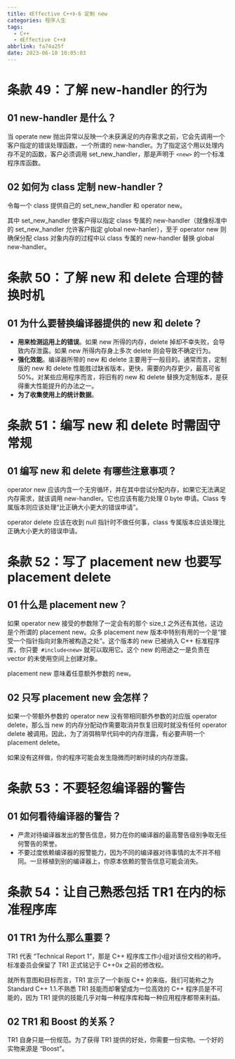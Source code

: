 ```yaml
---
title: 《Effective C++》-6 定制 new
categories: 程序人生
tags:
  - C++
  - 《Effective C++》
abbrlink: fa74a25f
date: 2023-06-10 10:05:03
---
```


# 条款 49：了解 new-handler 的行为

## 01 new-handler 是什么？

当 operate new 抛出异常以反映一个未获满足的内存需求之前，它会先调用一个客户指定的错误处理函数，一个所谓的  new-handler。为了指定这个用以处理内存不足的函数，客户必须调用 set_new_handler，那是声明于 `<new>` 的一个标准程序库函数。

## 02 如何为 class 定制 new-handler？

令每一个 class 提供自己的 set_new_handler 和 operator new。

其中 set_new_handler 使客户得以指定 class 专属的 new-handler（就像标准中的 set_new_handler 允许客户指定 global new-hanler），至于 operator new 则确保分配 class 对象内存的过程中以 class 专属的 new-handler 替换 global new-handler。

# 条款 50：了解 new 和 delete 合理的替换时机

## 01 为什么要替换编译器提供的 new 和 delete？

- **用来检测运用上的错误**。如果 new 所得的内存，delete 掉却不幸失败，会导致内存泄露。如果 new 所得内存身上多次 delete 则会导致不确定行为。
- **强化效能**。编译器所带的 new 和 delete 主要用于一般目的。通常而言，定制版的 new 和 delete 性能胜过缺省版本，更快，需要的内存更少，最高可省 50%。对某些应用程序而言，将旧有的 new 和 delete 替换为定制版本，是获得重大性能提升的办法之一。
- **为了收集使用上的统计数据**。

# 条款 51：编写 new 和 delete 时需固守常规

## 01 编写 new 和 delete 有哪些注意事项？

operator new 应该内含一个无穷循环，并在其中尝试分配内存，如果它无法满足内存需求，就该调用 new-handler。它也应该有能力处理 0 byte 申请。Class 专属版本则应该处理“比正确大小更大的错误申请”。

operator delete 应该在收到 null 指针时不做任何事，class 专属版本应该处理比正确大小更大的错误申请。

# 条款 52：写了 placement new 也要写 placement delete

## 01 什么是 placement new？

如果 operator new 接受的参数除了一定会有的那个 size_t 之外还有其他，这边是个所谓的 placement new。众多 placement new 版本中特别有用的一个是“接受一个指针指向对象所被构造之处”。这个版本的 new 已被纳入 C++ 标准程序库，你只要` #include<new>` 就可以取用它。这个 new 的用途之一是负责在 vector 的未使用空间上创建对象。

placement new 意味着任意额外参数的 new。

## 02 只写 placement new 会怎样？

如果一个带额外参数的 operator new 没有带相同额外参数的对应版 operator delete，那么当 new 的内存分配动作需要取消并恢复旧观时就没有任何 operator delete 被调用。因此，为了消弭稍早代码中的内存泄露，有必要声明一个 placement delete。

如果没有这样做，你的程序可能会发生隐微而时断时续的内存泄露。

# 条款 53：不要轻忽编译器的警告

## 01 如何看待编译器的警告？

- 严肃对待编译器发出的警告信息，努力在你的编译器的最高警告级别争取无任何警告的荣誉。
- 不要过度依赖编译器的报警能力，因为不同的编译器对待事情的太不并不相同。一旦移植到别的编译器上，你原本依赖的警告信息可能会消失。

# 条款 54：让自己熟悉包括 TR1 在内的标准程序库

## 01 TR1 为什么那么重要？

TR1 代表 “Technical Report 1”，那是 C++ 程序库工作小组对该份文档的称呼。标准委员会保留了 TR1 正式铭记于 C++0x 之前的修改权。

就所有意图和目标而言，TR1 宣示了一个新版 C++ 的来临，我们可能称之为 Standard C++ 1.1.不熟悉 TR1 技能而却奢望成为一位高效的 C++ 程序员是不可能的，因为 TR1 提供的技能几乎对每一种程序库和每一种应用程序都带来利益。

## 02 TR1 和 Boost 的关系？

TR1 自身只是一份规范。为了获得 TR1 提供的好处，你需要一份实物。一个好的实物来源是 “Boost”。

